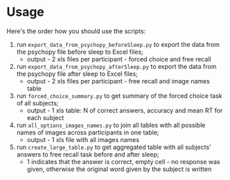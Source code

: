 # Usage
Here's the order how you should use the scripts:
1. run `export_data_from_psychopy_beforeSleep.py` to export the data from the psychopy file before sleep to Excel files; 
    - output - 2 xls files per participant - forced choice and free recall
2. run `export_data_from_psychopy_afterSleep.py` to export the data from the psychopy file after sleep to Excel files; 
    - output - 2 xls files per participant - free recall and image names table
3. run `forced_choice_summary.py` to get summary of the forced choice task of all subjects; 
    - output - 1 xls table: N of correct answers, accuracy and mean RT for each subject
4. run `all_options_images_names.py` to join all tables with all possible names of images across participants in one table; 
    - output - 1 xls file with all images names
5. run `create_large_table.py` to get aggregated table with all subjects' answers to free recall task before and after sleep;
   - 1 indicates that the answer is correct, empty cell - no response was given, otherwise the original word given by the subject is written
